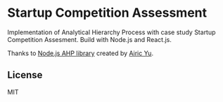 # Startup Competition Assessment

Implementation of Analytical Hierarchy Process with case study Startup Competition Assesment. Build with Node.js and React.js.

Thanks to [Node.js AHP library](https://www.npmjs.com/package/ahp) created by [Airic Yu](https://github.com/airicyu).

## License

MIT
